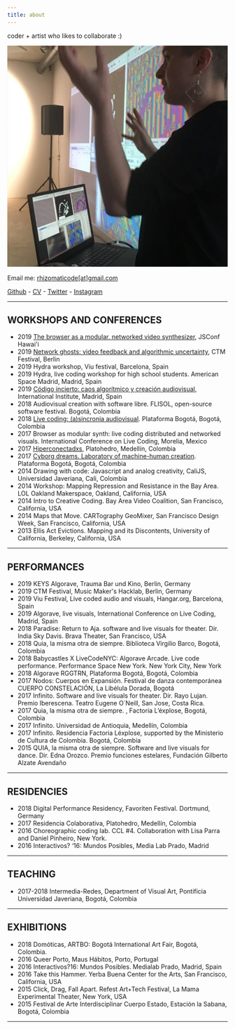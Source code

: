 ```yaml
---
title: about
---
```


coder + artist who likes to collaborate :)

![me][4]

Email me: [rhizomaticode[at]gmail.com][2]

[Github][1] - [CV][5] - [Twitter][6] - [Instagram][3]
******************************************



## WORKSHOPS AND CONFERENCES
* 2019	[The browser as a modular, networked video synthesizer](https://www.jsconfhi.com/speakers/), JSConf Hawai'i
* 2019	[Network ghosts: video feedback and algorithmic uncertainty](https://www.ctm-festival.de/festival-2019/calendar/2019/01/28/music-makers-hacklab-input-i/),  CTM Festival, Berlin
* 2019	Hydra workshop, Viu festival, Barcelona, Spain
* 2019	Hydra, live coding workshop for high school students. American Space Madrid, Madrid, Spain
* 2019  [Código incierto: caos algorítmico y creación audiovisual](http://www.mediateletipos.net/archives/41615), International Institute, Madrid, Spain
* 2018	Audiovisual creation with software libre.  FLISOL, open-source software festival. Bogotá, Colombia
* 2018	[Live coding: (a)sincronia audiovisual](http://plataformabogota.gov.co/convocatoria/participe-en-el-taller-live-coding-asincronia-audiovisual). Plataforma Bogotá, Bogotá, Colombia
* 2017	Browser as modular synth: live coding distributed and networked visuals. International Conference on Live Coding, Morelia, Mexico
* 2017	[Hiperconectadxs](http://platohedro.org/hiperconectadxs/), Platohedro, Medellín, Colombia
* 2017	[Cyborg dreams. Laboratory of machine-human creation](http://plataformabogota.gov.co/convocatoria/laboratorio-suenos-cyborg). Plataforma Bogotá, Bogotá, Colombia
* 2014	Drawing with code: Javascript and analog creativity, CaliJS, Universidad Javeriana, Cali, Colombia
* 2014	Workshop: Mapping Repression and Resistance in the Bay Area. LOL Oakland Makerspace, Oakland, California, USA
* 2014	Intro to Creative Coding. Bay Area Video Coalition, San Francisco, California, USA
* 2014	Maps that Move. CARTography GeoMixer, San Francisco Design Week, San Francisco, California, USA
* 2013	Ellis Act Evictions. Mapping and its Discontents, University of California, Berkeley, California, USA

******************************************

## PERFORMANCES
* 2019	KEYS Algorave, Trauma Bar und Kino, Berlin, Germany
* 2019	CTM Festival, Music Maker's Hacklab, Berlin, Germany
* 2019	Viu Festival, Live coded audio and visuals, Hangar.org, Barcelona, Spain
* 2019	Algorave, live visuals,  International Conference on Live Coding, Madrid, Spain
* 2018	Paradise: Return to Aja. software and live visuals for theater. Dir. India Sky Davis. Brava Theater, San Francisco, USA
* 2018 	Quia, la misma otra de siempre. Biblioteca Virgilio Barco, Bogotá, Colombia
* 2018	Babycastles X LiveCodeNYC: Algorave Arcade. Live code performance. Performance Space New York. New York City, New York
* 2018	Algorave RGGTRN, Plataforma Bogotá, Bogotá, Colombia
* 2017	Nodos: Cuerpos en Expansión. Festival de danza contemporánea CUERPO CONSTELACIÓN, La Libélula Dorada, Bogotá
* 2017 	Infinito. Software and live visuals for theater. Dir. Rayo Lujan. Premio Iberescena. Teatro Eugene O´Neill, San Jose, Costa Rica.
* 2017	Quia, la misma otra de siempre. , Factoria L’éxplose, Bogotá, Colombia
* 2017	Infinito. Universidad de Antioquia, Medellín, Colombia
* 2017 	Infinito. Residencia Factoria Léxplose, supported by the Ministerio de Cultura de Colombia. Bogotá, Colombia
* 2015 	QUIA, la misma otra de siempre. Software and live visuals for dance. Dir. Edna Orozco. Premio funciones estelares, Fundación Gilberto Alzate Avendaño

******************************************

## RESIDENCIES
* 2018	Digital Performance Residency, Favoriten Festival. Dortmund, Germany
* 2017	Residencia Colaborativa, Platohedro, Medellín, Colombia
* 2016	Choreographic coding lab. CCL #4. Collaboration with Lisa Parra and Daniel Pinheiro, New York.
* 2016	Interactivos? ‘16: Mundos Posibles, Media Lab Prado, Madrid

******************************************

## TEACHING
* 2017-2018 Intermedia-Redes, Department of Visual Art, Pontificia Universidad Javeriana, Bogotá, Colombia

******************************************

## EXHIBITIONS
* 2018	Domóticas,  ARTBO: Bogotá International Art Fair, Bogotá, Colombia.
* 2016	Queer Porto, Maus Hábitos, Porto, Portugal
* 2016 	Interactivos?16: Mundos Posibles. Medialab Prado, Madrid, Spain
* 2016	Take this Hammer. Yerba Buena Center for the Arts, San Francisco, California, USA
* 2015	Click, Drag, Fall Apart. Refest Art+Tech Festival, La Mama Experimental Theater, New York, USA
* 2015	Festival de Arte Interdisciplinar Cuerpo Estado, Estación la Sabana, Bogotá, Colombia
******************************************


[1]: http://github.com/ojack
[2]: mailto:rhizomaticode@gmail.com
[3]: https://www.instagram.com/o_jack/
[4]: me.jpg
[5]: OLIVIA_CV_v5_2023.pdf
[6]: https://twitter.com/rhizomaticode
